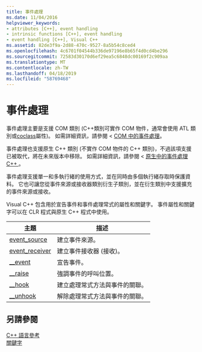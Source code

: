 ```yaml
---
title: 事件處理
ms.date: 11/04/2016
helpviewer_keywords:
- attributes [C++], event handling
- intrinsic functions [C++], event handling
- event handling [C++], Visual C++
ms.assetid: 82de3f9a-2d88-470c-9527-8a5b54c8ced4
ms.openlocfilehash: 4c6701f04544b336de97196e8b65f4d0cd4be296
ms.sourcegitcommit: 72583d30170d6ef29ea5c6848dc00169f2c909aa
ms.translationtype: MT
ms.contentlocale: zh-TW
ms.lasthandoff: 04/18/2019
ms.locfileid: "58769468"
---
```

# <a name="event-handling"></a>事件處理

事件處理主要是支援 COM 類別 (C++類別可實作 COM 物件，通常會使用 ATL 類別或[coclass](../windows/coclass.md)屬性)。 如需詳細資訊，請參閱 < [COM 中的事件處理](../cpp/event-handling-in-com.md)。

事件處理也支援原生 C++ 類別 (不實作 COM 物件的 C++ 類別)，不過該項支援已被取代，將在未來版本中移除。  如需詳細資訊，請參閱 <<c0> [ 原生中的事件處理C++ ](../cpp/event-handling-in-native-cpp.md)。</c0>

事件處理支援單一和多執行緒的使用方式，並在同時由多個執行緒存取時保護資料。 它也可讓您從事件來源或接收器類別衍生子類別，並在衍生類別中支援擴充的事件來源或接收。

Visual C++ 包含用於宣告事件和事件處理常式的屬性和關鍵字。 事件屬性和關鍵字可以在 CLR 程式與原生 C++ 程式中使用。

|主題|描述|
|-----------|-----------------|
|[event_source](../windows/attributes/event-source.md)|建立事件來源。|
|[event_receiver](../windows/attributes/event-receiver.md)|建立事件接收器 (接收)。|
|[__event](../cpp/event.md)|宣告事件。|
|[__raise](../cpp/raise.md)|強調事件的呼叫位置。|
|[__hook](../cpp/hook.md)|建立處理常式方法與事件的關聯。|
|[__unhook](../cpp/unhook.md)|解除處理常式方法與事件的關聯。|

## <a name="see-also"></a>另請參閱

[C++ 語言參考](../cpp/cpp-language-reference.md)<br/>
[關鍵字](../cpp/keywords-cpp.md)